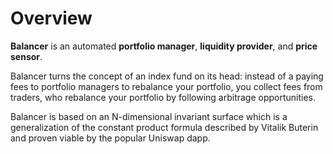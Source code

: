 # Overview

**Balancer** is an automated **portfolio manager**, **liquidity provider**, and **price sensor**.

Balancer turns the concept of an index fund on its head: instead of a paying fees to portfolio managers to rebalance your portfolio, you collect fees from traders, who rebalance your portfolio by following arbitrage opportunities.

Balancer is based on an N-dimensional invariant surface which is a generalization of the constant product formula described by Vitalik Buterin and proven viable by the popular Uniswap dapp.